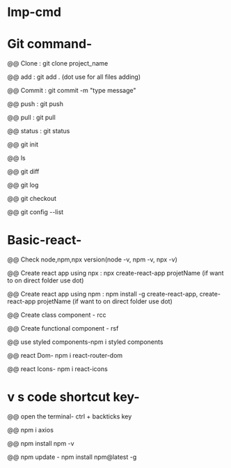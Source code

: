 # Imp-cmd

# Git command-
@@ Clone : git clone project_name

@@ add : git add . (dot use for all files adding)

@@ Commit : git commit -m "type message"

@@ push : git push

@@ pull : git pull

@@ status : git status

@@ git init

@@ ls

@@ git diff

@@ git log

@@ git checkout

@@ git config --list

# Basic-react-
@@ Check node,npm,npx version(node -v, npm -v, npx -v)

@@ Create react app using npx : npx create-react-app projetName (if want to on direct folder use dot)

@@ Create react app using npm : npm install -g create-react-app, create-react-app projetName (if want to on direct folder use dot)

@@ Create class component - rcc

@@ Create functional component - rsf


@@ use styled components-npm i styled components

@@ react Dom- npm i react-router-dom

@@ react Icons- npm i react-icons

# v s code shortcut key-

@@ open the terminal- ctrl + backticks key

@@ npm i axios

@@ npm install npm -v

@@ npm update - npm install npm@latest -g
